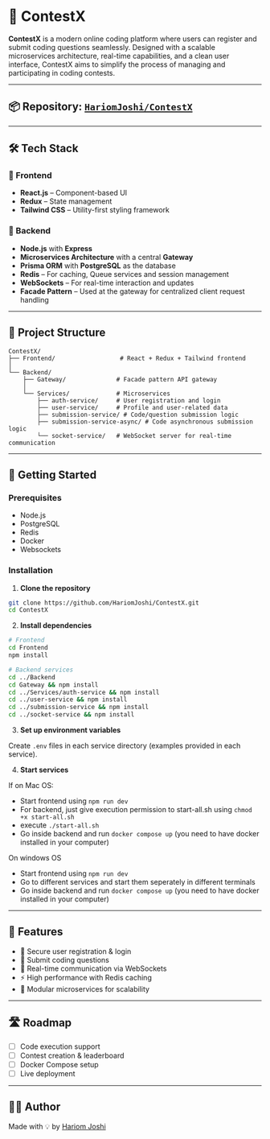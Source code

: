 # 🚀 ContestX

**ContestX** is a modern online coding platform where users can register and submit coding questions seamlessly. Designed with a scalable microservices architecture, real-time capabilities, and a clean user interface, ContestX aims to simplify the process of managing and participating in coding contests.

---

## 📦 Repository: [`HariomJoshi/ContestX`](https://github.com/HariomJoshi/ContestX)

---

## 🛠️ Tech Stack

### 🌟 Frontend

- **React.js** – Component-based UI
- **Redux** – State management
- **Tailwind CSS** – Utility-first styling framework

### 🔧 Backend

- **Node.js** with **Express**
- **Microservices Architecture** with a central **Gateway**
- **Prisma ORM** with **PostgreSQL** as the database
- **Redis** – For caching, Queue services and session management
- **WebSockets** – For real-time interaction and updates
- **Facade Pattern** – Used at the gateway for centralized client request handling

---

## 📁 Project Structure

```
ContestX/
├── Frontend/                  # React + Redux + Tailwind frontend
│
└── Backend/
    ├── Gateway/              # Facade pattern API gateway
    │
    └── Services/             # Microservices
        ├── auth-service/     # User registration and login
        ├── user-service/     # Profile and user-related data
        ├── submission-service/ # Code/question submission logic
        ├── submission-service-async/ # Code asynchronous submission logic
        └── socket-service/   # WebSocket server for real-time communication
```

---

## 🧪 Getting Started

### Prerequisites

- Node.js
- PostgreSQL
- Redis
- Docker
- Websockets

### Installation

1. **Clone the repository**

```bash
git clone https://github.com/HariomJoshi/ContestX.git
cd ContestX
```

2. **Install dependencies**

```bash
# Frontend
cd Frontend
npm install

# Backend services
cd ../Backend
cd Gateway && npm install
cd ../Services/auth-service && npm install
cd ../user-service && npm install
cd ../submission-service && npm install
cd ../socket-service && npm install
```

3. **Set up environment variables**

Create `.env` files in each service directory (examples provided in each service).

4. **Start services**

If on Mac OS:
- Start frontend using `npm run dev`
- For backend, just give execution permission to start-all.sh using `chmod +x start-all.sh`
- execute `./start-all.sh`
- Go inside backend and run `docker compose up` (you need to have docker installed in your computer)
  
On windows OS
- Start frontend using `npm run dev`
- Go to different services and start them seperately in different terminals
- Go inside backend and run `docker compose up` (you need to have docker installed in your computer)

---

## 🧩 Features

- 🔐 Secure user registration & login
- 📝 Submit coding questions
- 🔄 Real-time communication via WebSockets
- ⚡ High performance with Redis caching
- 🎯 Modular microservices for scalability

---

## 🛣️ Roadmap

- [ ] Code execution support
- [ ] Contest creation & leaderboard
- [ ] Docker Compose setup
- [ ] Live deployment

---

## 🧑‍💻 Author

Made with 💡 by [Hariom Joshi](https://github.com/HariomJoshi)

